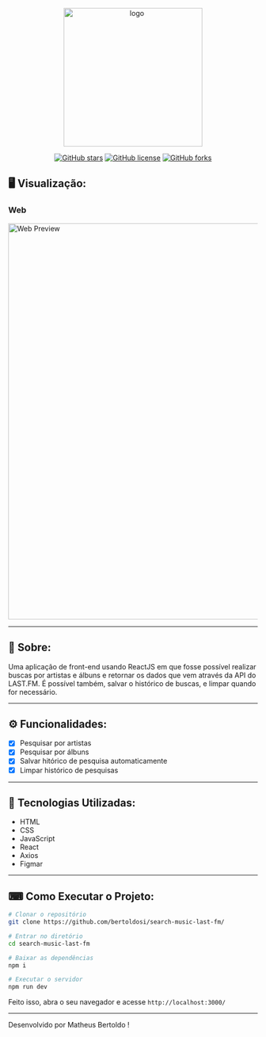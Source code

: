 <p align="center">
   <img src="logo.PNG" alt="logo" width="280"/>
</p>

<div align="center">

[![GitHub stars](https://img.shields.io/github/stars/bertoldosi/search-music-last-fm)](https://github.com/bertoldosi/search-music-last-fm)<space> <space>[![GitHub license](https://img.shields.io/github/license/bertoldosi/search-music-last-fm)](https://github.com/bertoldosi/search-music-last-fm/blob/master/LICENSE)<space> <space>[![GitHub forks](https://img.shields.io/github/forks/bertoldosi/search-music-last-fm)](https://github.com/bertoldosi/search-music-last-fm/)

</div>


## 🖥 Visualização:

### Web
<p>  
  <img alt="Web Preview" title="Web-preview" src="https://i.imgur.com/QF0nxXw.mp4" width="800px">
</p>

---

## 📖 Sobre:

Uma aplicação de front-end usando ReactJS em que fosse possível realizar buscas por artistas e álbuns e retornar os dados que vem através da API do LAST.FM. É possível também, salvar o histórico de buscas, e limpar quando for necessário. 

--- 

## ⚙️ Funcionalidades:

- [x] Pesquisar por artistas
- [x] Pesquisar por álbuns
- [x] Salvar hitórico de pesquisa automaticamente
- [x] Limpar histórico de pesquisas

--- 

## 🚀 Tecnologias Utilizadas:

- HTML
- CSS
- JavaScript
- React
- Axios
- Figmar
--- 

## ⌨ Como Executar o Projeto:

```bash
# Clonar o repositório
git clone https://github.com/bertoldosi/search-music-last-fm/

# Entrar no diretório
cd search-music-last-fm

# Baixar as dependências
npm i

# Executar o servidor
npm run dev
```

Feito isso, abra o seu navegador e acesse `http://localhost:3000/`

---


Desenvolvido por Matheus Bertoldo !





